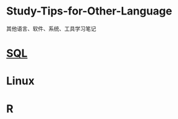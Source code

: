 # Study-Tips-for-Other-Language
其他语言、软件、系统、工具学习笔记

# [SQL](https://github.com/Anfany/Study-Tips-for-Other-Language-/tree/master/SQL)

# Linux

# R

